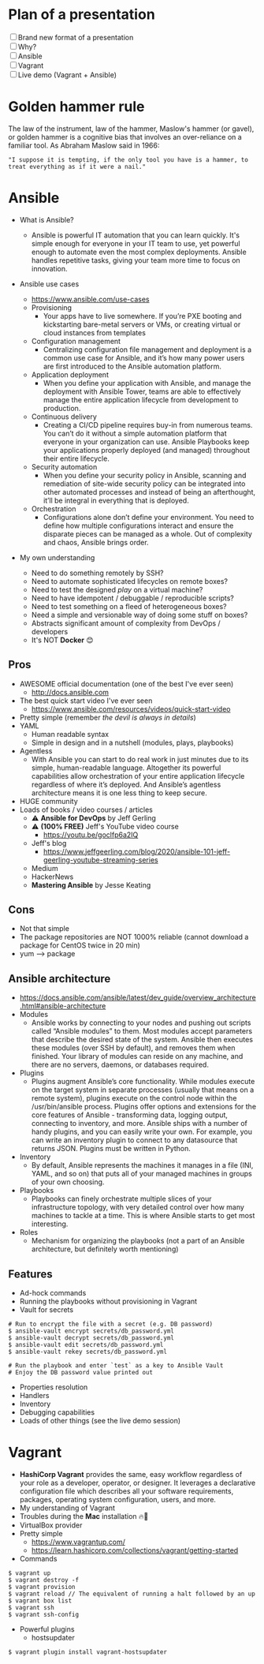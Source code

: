 # Plan of a presentation

<input type="checkbox" unchecked>Brand new format of a presentation</br>
<input type="checkbox" unchecked>Why?</br>
<input type="checkbox" unchecked>Ansible</br>
<input type="checkbox" unchecked>Vagrant</br>
<input type="checkbox" unchecked>Live demo (Vagrant + Ansible)</br>

# Golden hammer rule
The law of the instrument, law of the hammer, Maslow's hammer (or gavel), or golden hammer is a cognitive bias that involves an over-reliance on a familiar tool. As Abraham Maslow said in 1966:
```
"I suppose it is tempting, if the only tool you have is a hammer, to treat everything as if it were a nail."
```

# Ansible
- What is Ansible?
  - Ansible is powerful IT automation that you can learn quickly. It's simple enough for everyone in your IT team to use, yet powerful enough to automate even the most complex deployments. Ansible handles repetitive tasks, giving your team more time to focus on innovation.
- Ansible use cases
  - https://www.ansible.com/use-cases
  - Provisioning
    - Your apps have to live somewhere. If you’re PXE booting and kickstarting bare-metal servers or VMs, or creating virtual or cloud instances from templates
  - Configuration management
    - Centralizing configuration file management and deployment is a common use case for Ansible, and it’s how many power users are first introduced to the Ansible automation platform.
  - Application deployment
    - When you define your application with Ansible, and manage the deployment with Ansible Tower, teams are able to effectively manage the entire application lifecycle from development to production.
  - Continuous delivery
    - Creating a CI/CD pipeline requires buy-in from numerous teams. You can’t do it without a simple automation platform that everyone in your organization can use. Ansible Playbooks keep your applications properly deployed (and managed) throughout their entire lifecycle.
  - Security automation
    - When you define your security policy in Ansible, scanning and remediation of site-wide security policy can be integrated into other automated processes and instead of being an afterthought, it’ll be integral in everything that is deployed.
  - Orchestration
    - Configurations alone don’t define your environment. You need to define how multiple configurations interact and ensure the disparate pieces can be managed as a whole. Out of complexity and chaos, Ansible brings order.

- My own understanding
  - Need to do something remotely by SSH?
  - Need to automate sophisticated lifecycles on remote boxes?
  - Need to test the designed *play* on a virtual machine?
  - Need to have idempotent / debuggable / reproducible scripts?
  - Need to test something on a fleed of heterogeneous boxes?
  - Need a simple and versionable way of doing some stuff on boxes?
  - Abstracts significant amount of complexity from DevOps / developers
  - It's NOT **Docker** 😊

## Pros
- AWESOME official documentation (one of the best I've ever seen)
  - http://docs.ansible.com
- The best quick start video I've ever seen
  - https://www.ansible.com/resources/videos/quick-start-video
- Pretty simple (remember *the devil is always in details*)
- YAML
  - Human readable syntax
  - Simple in design and in a nutshell (modules, plays, playbooks)
- Agentless
  - With Ansible you can start to do real work in just minutes due to its simple, human-readable language. Altogether its powerful capabilities allow orchestration of your entire application lifecycle regardless of where it’s deployed. And Ansible’s agentless architecture means it is one less thing to keep secure. 
- HUGE community
- Loads of books / video courses / articles
  - ⚠ **Ansible for DevOps** by Jeff Gerling
  - ⚠️ **(100% FREE)** Jeff's YouTube video course
    - https://youtu.be/goclfp6a2IQ
  - Jeff's blog
    - https://www.jeffgeerling.com/blog/2020/ansible-101-jeff-geerling-youtube-streaming-series
  - Medium
  - HackerNews
  - **Mastering Ansible** by Jesse Keating

## Cons
- Not that simple
- The package repositories are NOT 1000% reliable (cannot download a package for CentOS twice in 20 min)
- yum --> package

## Ansible architecture
- https://docs.ansible.com/ansible/latest/dev_guide/overview_architecture.html#ansible-architecture
- Modules
  - Ansible works by connecting to your nodes and pushing out scripts called “Ansible modules” to them. Most modules accept parameters that describe the desired state of the system. Ansible then executes these modules (over SSH by default), and removes them when finished. Your library of modules can reside on any machine, and there are no servers, daemons, or databases required.
- Plugins
  - Plugins augment Ansible’s core functionality. While modules execute on the target system in separate processes (usually that means on a remote system), plugins execute on the control node within the /usr/bin/ansible process. Plugins offer options and extensions for the core features of Ansible - transforming data, logging output, connecting to inventory, and more. Ansible ships with a number of handy plugins, and you can easily write your own. For example, you can write an inventory plugin to connect to any datasource that returns JSON. Plugins must be written in Python.
- Inventory
  - By default, Ansible represents the machines it manages in a file (INI, YAML, and so on) that puts all of your managed machines in groups of your own choosing.
- Playbooks
  - Playbooks can finely orchestrate multiple slices of your infrastructure topology, with very detailed control over how many machines to tackle at a time. This is where Ansible starts to get most interesting.
- Roles
  - Mechanism for organizing the playbooks (not a part of an Ansible architecture, but definitely worth mentioning)

## Features
- Ad-hock commands
- Running the playbooks without provisioning in Vagrant
- Vault for secrets
```
# Run to encrypt the file with a secret (e.g. DB password)
$ ansible-vault encrypt secrets/db_password.yml
$ ansible-vault decrypt secrets/db_password.yml
$ ansible-vault edit secrets/db_password.yml
$ ansible-vault rekey secrets/db_password.yml

# Run the playbook and enter `test` as a key to Ansible Vault
# Enjoy the DB password value printed out
```
- Properties resolution
- Handlers
- Inventory
- Debugging capabilities
- Loads of other things (see the live demo session)

# Vagrant
- **HashiCorp Vagrant** provides the same, easy workflow regardless of your role as a developer, operator, or designer. It leverages a declarative configuration file which describes all your software requirements, packages, operating system configuration, users, and more.
- My understanding of Vagrant
- Troubles during the **Mac** installation 🔥🍑
- VirtualBox provider
- Pretty simple
  - https://www.vagrantup.com/
  - https://learn.hashicorp.com/collections/vagrant/getting-started
- Commands
```
$ vagrant up
$ vagrant destroy -f
$ vagrant provision
$ vagrant reload // The equivalent of running a halt followed by an up
$ vagrant box list
$ vagrant ssh
$ vagrant ssh-config
```
- Powerful plugins
  - hostsupdater
```
$ vagrant plugin install vagrant-hostsupdater
```